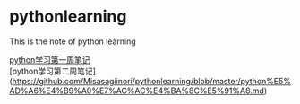 # pythonlearning
This is the note of python learning  

[python学习第一周笔记](https://github.com/Misasagiinori/pythonlearning/blob/master/python%20%E5%AD%A6%E4%B9%A0%E7%AC%AC%E4%B8%80%E5%91%A8.md)  
[python学习第二周笔记]
(https://github.com/Misasagiinori/pythonlearning/blob/master/python%E5%AD%A6%E4%B9%A0%E7%AC%AC%E4%BA%8C%E5%91%A8.md)
